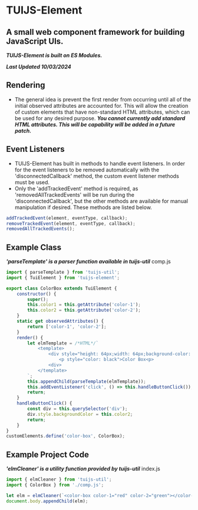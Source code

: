 # TUIJS-Element
## A small web component framework for building JavaScript UIs.
***TUIJS-Element is built on ES Modules.***

***Last Updated 10/03/2024***

## Rendering
- The general idea is prevent the first render from occurring until all of the initial observed attributes are accounted for. This will allow the creation of custom elements that have non-standard HTML attributes, which can be used for any desired purpose. ***You cannot currently add standard HTML attributes. This will be capability will be added in a future patch.***

## Event Listeners
- TUIJS-Element has built in methods to handle event listeners. In order for the event listeners to be removed automatically with the 'disconnectedCallback' method, the custom event listener methods must be used.
- Only the 'addTrackedEvent' method is required, as 'removedAllTrackedEvents' will be run during the 'disconnectedCallback', but the other methods are available for manual manipulation if desired.
These methods are listed below. 

```js
addTrackedEvent(element, eventType, callback);
removeTrackedEvent(element, eventType, callback);
removedAllTrackedEvents();
```

## Example Class
***'parseTemplate' is a parser function available in tuijs-util***
comp.js
```js
import { parseTemplate } from 'tuijs-util';
import { TuiElement } from 'tuijs-element';

export class ColorBox extends TuiElement {
    constructor() {
        super();
        this.color1 = this.getAttribute('color-1');
        this.color2 = this.getAttribute('color-2');
    }
    static get observedAttributes() {
        return ['color-1', 'color-2'];
    }
    render() {
        let elmTemplate = /*HTML*/`
            <template>
                <div style="height: 64px;width: 64px;background-color: ${this.color1}">
                    <p style="color: black">Color Box<p>
                <div>
            </template>
        `;
        this.appendChild(parseTemplate(elmTemplate));
        this.addEventListener('click', () => this.handleButtonClick());
        return;
    }
    handleButtonClick() {
        const div = this.querySelector('div');
        div.style.backgroundColor = this.color2;
        return;
    }
}
customElements.define('color-box', ColorBox);
```

## Example Project Code
***'elmCleaner' is a utility function provided by tuijs-util***
index.js
```js
import { elmCleaner } from 'tuijs-util';
import { ColorBox } from './comp.js';

let elm = elmCleaner(`<color-box color-1="red" color-2="green"></color-box>`);
document.body.appendChild(elm);
```
